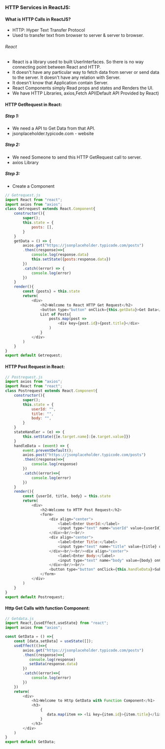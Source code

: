 ### HTTP Services in ReactJS:
#### What is HTTP Calls in ReactJS?
* HTTP: Hyper Text Transfer Protocol
* Used to transfer text from browser to server & server to browser.

###### React
* React is a library used to built UserInterfaces. So there is no way connecting point between React and HTTP.
* It doesn't have any particular way to fetch data from server or send data to the server. It doesn't have any relation with Server.
* It doesn't know that Application contain Server.
* React Components simply Read props and states and Renders the UI.
* We have HTTP Libraries, axios,Fetch API(Default API Provided by React)

#### HTTP GetRequest in React:
##### Step 1:
* We need a API to Get Data from that API.
* jsonplaceholder.typicode.com - website

##### Step 2:
* We need Someone to send this HTTP  GetRequest call to server.
* axios Library

##### Step 3:
* Create a Component

```js
// Getrequest.js
import React from "react";
import axios from "axios";
class Getrequest extends React.Component{
    constructor(){
        super();
        this.state = {
            posts: [],
        }
    }
    getData = () => {
        axios.get("https://jsonplaceholder.typicode.com/posts")
        .then((response)=>{
            console.log(response.data)
            this.setState({posts:response.data})
        })
        .catch((error) => {
            console.log(error)
        })
    }
    render(){
        const {posts} = this.state
        return(
            <div>
                <h2>Welcome to React HTTP Get Request</h2>
                <button type="button" onClick={this.getData}>Get Data</button><br/><br/>
                List of Posts{
                    posts.map(post =>
                        <div key={post.id}>{post.title}</div>
                    )
                }
            </div>
        )
    }
}
export default Getrequest;  
```

#### HTTP Post Request in React:
```js
// Postrequest.js
import axios from "axios";
import React from "react";
class Postrequest extends React.Component{
    constructor(){
        super();
        this.state = {
            userId: "",
            title: "",
            body: "",
        }
    }
    stateHandler = (e) => {
        this.setState({[e.target.name]:[e.target.value]})
    }
    handleData = (event) => {
        event.preventDefault();
        axios.post("https://jsonplaceholder.typicode.com/posts")
        .then((response)=>{
            console.log(response)
        })
        .catch((error)=>{
            console.log(error)
        })
    }
    render(){
        const {userId, title, body} = this.state
        return(
            <div>
                <h2>Welcome to HTTP Post Request</h2>
                <form>
                    <div align="center">
                        <label>Enter UserId:</label>
                        <input type="text" name="userId" value={userId} onChange={this.stateHandler}></input>
                    </div><br/><br/>
                    <div align="center">
                        <label>Enter Title:</label>
                        <input type="text" name="title" value={title} onChange={this.stateHandler}></input>
                    </div><br/><br/><div align="center">
                        <label>Enter Body:</label>
                        <input type="text" name="body" value={body} onChange={this.stateHandler}></input>
                    </div><br/><br/>
                    <button type="button" onClick={this.handleData}>Submit</button>
                </form>
            </div>
        )
    }
}
export default Postrequest;
```

#### Http Get Calls with function Component:
```js
// Getdata.js
import React,{useEffect,useState} from "react";
import axios from "axios";

const GetData = () =>{
    const [data,setData] = useState([]);
    useEffect(()=>{
        axios.get("https://jsonplaceholder.typicode.com/posts")
        .then((response)=>{
           console.log(response)
           setData(response.data) 
        })
        .catch((error)=>{
            console.log(error)
        })
    })
    return(
        <div>
            <h1>Welcome to Http GetData with Function Component</h1>
            <h3>
                {
                   data.map(item => <li key={item.id}>{item.title}</li>)
                }
            </h3>
        </div>
    )
}
export default GetData;
```